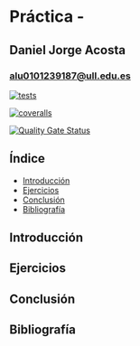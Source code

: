 # Práctica -

## Daniel Jorge Acosta

### alu0101239187@ull.edu.es

[![tests](https://github.com/alu0101239187/dsi-template/actions/workflows/node.js.yml/badge.svg)](https://github.com/alu0101239187/dsi-template/actions/workflows/node.js.yml)

[![coveralls](https://github.com/alu0101239187/dsi-template/actions/workflows/coveralls.yml/badge.svg)](https://github.com/alu0101239187/dsi-template/actions/workflows/coveralls.yml)

[![Quality Gate Status](https://sonarcloud.io/api/project_badges/measure?project=alu0101239187_dsi-template&metric=alert_status)](https://sonarcloud.io/summary/new_code?id=alu0101239187_dsi-template)

## Índice

- [Introducción]()
- [Ejercicios]()
- [Conclusión]()
- [Bibliografía]()

## Introducción

## Ejercicios

## Conclusión

## Bibliografía
